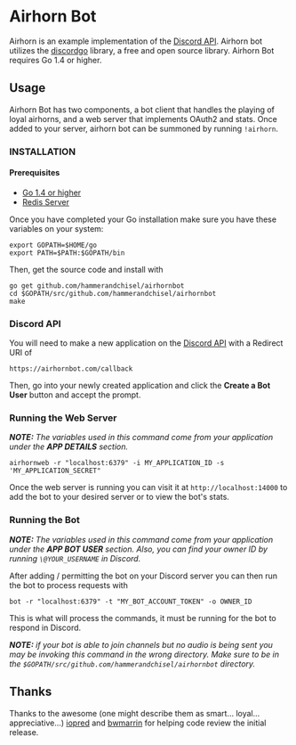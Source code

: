 # Airhorn Bot
Airhorn is an example implementation of the [Discord API](https://discordapp.com/developers/docs/intro). Airhorn bot utilizes the [discordgo](https://github.com/bwmarrin/discordgo) library, a free and open source library. Airhorn Bot requires Go 1.4 or higher.

## Usage
Airhorn Bot has two components, a bot client that handles the playing of loyal airhorns, and a web server that implements OAuth2 and stats. Once added to your server, airhorn bot can be summoned by running `!airhorn`.

### INSTALLATION

#### Prerequisites

 - [Go 1.4 or higher](https://golang.org)
 - [Redis Server](http://redis.io)

Once you have completed your Go installation make sure you have these variables on your system:
```
export GOPATH=$HOME/go
export PATH=$PATH:$GOPATH/bin
```
Then, get the source code and install with
```
go get github.com/hammerandchisel/airhornbot
cd $GOPATH/src/github.com/hammerandchisel/airhornbot
make
```

### Discord API
You will need to make a new application on the [Discord API](https://discordapp.com/developers/applications/me) with a Redirect URI of 
```
https://airhornbot.com/callback
```
Then, go into your newly created application and click the **Create a Bot User** button and accept the prompt.

### Running the Web Server
***NOTE:*** *The variables used in this command come from your application under the **APP DETAILS** section.*
```
airhornweb -r "localhost:6379" -i MY_APPLICATION_ID -s 'MY_APPLICATION_SECRET"
```
Once the web server is running you can visit it at `http://localhost:14000` to add the bot to your desired server or to view the bot's stats.

### Running the Bot
***NOTE:*** *The variables used in this command come from your application under the **APP BOT USER** section. Also,  you can find your owner ID by running `\@YOUR_USERNAME` in Discord.*

After adding / permitting the bot on your Discord server you can then run the bot to process requests with
```
bot -r "localhost:6379" -t "MY_BOT_ACCOUNT_TOKEN" -o OWNER_ID
```
This is what will process the commands, it must be running for the bot to respond in Discord.

***NOTE:*** *if your bot is able to join channels but no audio is being sent you may be invoking this command in the wrong directory. Make sure to be in the `$GOPATH/src/github.com/hammerandchisel/airhornbot` directory.*

## Thanks
Thanks to the awesome (one might describe them as smart... loyal... appreciative...) [iopred](https://github.com/iopred) and [bwmarrin](https://github.com/bwmarrin/discordgo) for helping code review the initial release.

